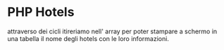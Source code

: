 # PHP Hotels

attraverso dei cicli itireriamo nell' array per poter stampare a schermo in una tabella il nome degli hotels con le loro informazioni.
